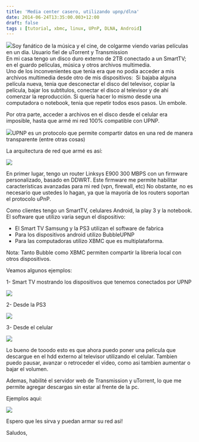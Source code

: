 ```yaml
---
title: 'Media center casero, utilizando upnp/dlna'
date: 2014-06-24T13:35:00.003+12:00
draft: false
tags : [tutorial, xbmc, linux, UPnP, DLNA, Android]
---
```


[![](http://4.bp.blogspot.com/-BXd6WvWMy9w/U6jMJ6lghuI/AAAAAAAAZhk/b3ro1XNlIOE/s1600/descarga.jpg)](https://images-blogger-opensocial.googleusercontent.com/gadgets/proxy?url=http%3A%2F%2F4.bp.blogspot.com%2F-BXd6WvWMy9w%2FU6jMJ6lghuI%2FAAAAAAAAZhk%2Fb3ro1XNlIOE%2Fs1600%2Fdescarga.jpg&container=blogger&gadget=a&rewriteMime=image%2F*)Soy fanático de la música y el cine, de colgarme viendo varias películas en un dia. Usuario fiel de uTorrent y Transmission  
En mi casa tengo un disco duro externo de 2TB conectado a un SmartTV; en el guardo películas, música y otros archivos multimedia.  
Uno de los inconvenientes que tenia era que no podía acceder a mis archivos multimedia desde otro de mis dispositivos:  Si bajaba alguna película nueva, tenia que desconectar el disco del televisor, copiar la película, bajar los subtítulos, conectar el disco al televisor y de ahí comenzar la reproducción. Si quería hacer lo mismo desde una computadora o notebook, tenia que repetir todos esos pasos. Un embole.  

Por otra parte, acceder a archivos en el disco desde el celular era imposible, hasta que armé mi red 100% compatible con UPNP.

  

[![](http://1.bp.blogspot.com/-yD2F5BIUp60/U6jMOZalVUI/AAAAAAAAZhs/mCj3W2QqJWo/s1600/dlna1.jpeg)](http://1.bp.blogspot.com/-yD2F5BIUp60/U6jMOZalVUI/AAAAAAAAZhs/mCj3W2QqJWo/s1600/dlna1.jpeg)UPNP es un protocolo que permite compartir datos en una red de manera transparente (entre otras cosas) 

La arquitectura de red que armé es así:

[![](http://3.bp.blogspot.com/-aBPviHTaPGM/U6i2JGb5K2I/AAAAAAAAZgw/Y5_1ZZgVa2A/s1600/upnp.jpg)](http://3.bp.blogspot.com/-aBPviHTaPGM/U6i2JGb5K2I/AAAAAAAAZgw/Y5_1ZZgVa2A/s1600/upnp.jpg)

En primer lugar, tengo un router Linksys E900 300 MBPS con un firmware personalizado, basado en DDWRT. Este firmware me permite habilitar características avanzadas para mi red (vpn, firewall, etc) No obstante, no es necesario que ustedes lo hagan, ya que la mayoría de los routers soportan el protocolo uPnP.  

Como clientes tengo un SmartTV, celulares Android, la play 3 y la notebook. El software que utilizo varia segun el dispositivo:

*   El Smart TV Samsung y la PS3 utilizan el software de fabrica
*   Para los dispositivos android utilizo BubbleUPNP 
*   Para las computadoras utilizo XBMC que es multiplataforma.

Nota: Tanto Bubble como XBMC permiten compartir la libreria local con otros dispositivos. 

  

Veamos algunos ejemplos:

1- Smart TV mostrando los dispositivos que tenemos conectados por UPNP

[![](http://4.bp.blogspot.com/-XqIGnS82cGE/U6jHNWAFLAI/AAAAAAAAZhA/Fs5grjjhVRo/s1600/IMG_20140623_211454.jpg)](http://4.bp.blogspot.com/-XqIGnS82cGE/U6jHNWAFLAI/AAAAAAAAZhA/Fs5grjjhVRo/s1600/IMG_20140623_211454.jpg)

2- Desde la PS3

[![](http://4.bp.blogspot.com/-9U0rtv5u-wo/U6jHdaWDjdI/AAAAAAAAZhI/A8vBg1PiLeU/s1600/IMG_20140623_211554.jpg)](http://4.bp.blogspot.com/-9U0rtv5u-wo/U6jHdaWDjdI/AAAAAAAAZhI/A8vBg1PiLeU/s1600/IMG_20140623_211554.jpg)

  

3- Desde el celular

[![](http://4.bp.blogspot.com/-6DtkC6PNu0g/U6jHkrIizXI/AAAAAAAAZhQ/NnyJaDFdBTk/s1600/Screenshot_2014-06-23-21-13-10.png)](http://4.bp.blogspot.com/-6DtkC6PNu0g/U6jHkrIizXI/AAAAAAAAZhQ/NnyJaDFdBTk/s1600/Screenshot_2014-06-23-21-13-10.png)

  

Lo bueno de tooodo esto es que ahora puedo poner una pelicula que descargue en el hdd externo al televisor utilizando el celular. Tambien puedo pausar, avanzar o retroceder el video, como asi tambien aumentar o bajar el volumen. 

Ademas, habilité el servidor web de Transmission y uTorrent, lo que me permite agregar descargas sin estar al frente de la pc.

Ejemplos aqui:

  

  

[![](http://2.bp.blogspot.com/-upL4jIiiQD4/U6jLyPCqtYI/AAAAAAAAZhc/OrxfBy0o2kI/s1600/Pantallazo.png)](http://2.bp.blogspot.com/-upL4jIiiQD4/U6jLyPCqtYI/AAAAAAAAZhc/OrxfBy0o2kI/s1600/Pantallazo.png)

Espero que les sirva y puedan armar su red asi!

Saludos,